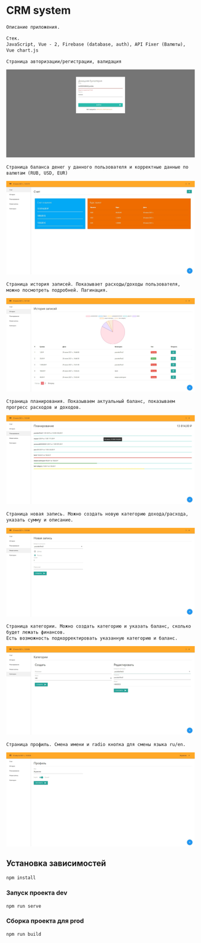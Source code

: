 # CRM system 

```
Описание приложения.
```

```
Стек.
JavaScript, Vue - 2, Firebase (database, auth), API Fixer (Валюты), Vue chart.js
```
<!-- 1 -->
```
Страница авторизации/регистрации, валидация
```

![screenshot_1](preview-screen-shot/auth.jpg)


<!-- 2 -->
```
Страница баланса денег у данного пользователя и корректные данные по валютам (RUB, USD, EUR)
```
![screenshot_2](preview-screen-shot/main-page.jpg)


<!-- 3 -->
```
Страница история записей. Показывает расходы/доходы пользователя, можно посмотреть подробней. Пагинация.
```
![screenshot_2](preview-screen-shot/page-history.jpg)


<!-- 4 -->
```
Страница планирования. Показываем актуальный баланс, показываем прогресс расходов и доходов.
```
![screenshot_2](preview-screen-shot/planning-page.jpg)


<!-- 5 -->
```
Страница новая запись. Можно создать новую категорию дохода/расхода, указать сумму и описание.
```

![screenshot_2](preview-screen-shot/create-post.jpg)


<!-- 6 -->
```
Страница категории. Можно создать категорию и указать баланс, сколько будет лежать финансов.
Есть возможность подкорректировать указанную категорию и баланс.
```

![screenshot_2](preview-screen-shot/category-page.jpg)

<!-- 7 -->
```
Страница профиль. Смена имени и radio кнопка для смены языка ru/en.
```

<!-- не сделал еще -->
![screenshot_2](preview-screen-shot/page-profile.jpg)



## Установка зависимостей
```
npm install
```

### Запуск проекта dev
```
npm run serve
```

### Сборка проекта для prod
```
npm run build
```

<!-- https://fixer.io/quickstart  - для валюты АПИ до 1 000 запросов в месяц -->
<!-- дают ключ при регистрации -->

